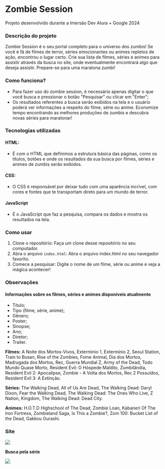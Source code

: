 # Zombie Session
Projeto desenvolvido durante a Imersão Dev Alura + Google 2024

### Descrição do projeto
Zombie Session é o seu portal completo para o universo dos zumbis! Se você é fã de filmes de terror, séries emocionantes ou animes repletos de ação, encontrou o lugar certo. Crie sua lista de filmes, séries e animes para assistir através da busca no site, onde eventualmente encontrará algo que deseja assistir. Prepare-se para uma maratona zumbi!

### Como funciona?
- Para fazer uso do zombie session, é necessário apenas digitar o que você busca e pressionar o botão "Pesquisar" ou clicar em "Enter";
- Os resultados referentes a busca serão exibidos na tela e o usuário poderá ver informações a respeito do filme, série ou anime. Economize tempo encontrando as melhores produções de zumbis e descubra novas séries para maratonar!

### Tecnologias utilizadas

#### HTML: 
- É com o HTML que definimos a estrutura básica das páginas, como os títulos, botões e onde os resultados da sua busca por filmes, séries e animes de zumbis serão exibidos.

#### CSS:
- O CSS é responsável por deixar tudo com uma aparência incrível, com cores e fontes que te transportam direto para um mundo de terror.

#### JavaScript
- É o JavaScript que faz a pesquisa, compara os dados e mostra os resultados na tela.

### Como usar
1. Clone o repositório: Faça um clone desse repositório no seu computador.
2. Abra o arquivo `index.html`: Abra o arquivo index.html no seu navegador favorito.
3. Comece a pesquisar: Digite o nome de um filme, série ou anime e veja a mágica acontecer!

### Observações
#### Informações sobre os filmes, séries e animes disponíveis atualmente
- Título;
- Tipo (filme, série, anime);
- Gênero;
- Poster;
- Sinopse;
- Ano;
- Diretor;
- Trailer.
  
**Filmes:** A Noite dos Mortos-Vivos, Extermínio 1, Extermínio 2, Seoul Station, Train to Busan, Rise of the Zombies, Fome Animal, Dia dos Mortos, Madrugada dos Mortos, Rec, Guerra Mundial Z, Army of the Dead, Todo Mundo Quase Morto, Resident Evil: O Hóspede Maldito, Zumbilândia, Resident Evil 2: Apocalipse, Zombie - A Volta dos Mortos, Rec 2 Possuídos, Resident Evil 3: A Extinção.


**Séries:** The Walking Dead, All of Us Are Dead, The Walking Dead: Daryl Dixon, Fear the Walking Dead, The Walking Dead: The Ones Who Live, Z Nation, Kingdom, The Walking Dead: Dead City.


**Animes:** H.O.T.D Highschool of The Dead, Zombie Loan, Kabaneri Of The Iron Fortress, Zombieland Saga, Is This a Zombie?, Zom 100: Bucket List of the Dead, Gakkou Gurashi.

### Site
<div align:"center">
  <img src="https://github.com/user-attachments/assets/acdf5c59-729c-476f-9e90-2a7414a0b5d0" />
  
</div>

**Busca pela série**
<div align: "center>
  <img src="https://github.com/user-attachments/assets/f427723d-f5c1-4132-9497-70c82eae2232" />
</div>

<div align: "center">
  <img src="" />
</div>










